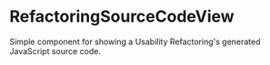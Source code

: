 # RefactoringSourceCodeView
Simple component for showing a Usability Refactoring's generated JavaScript source code.